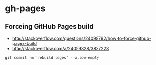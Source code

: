 # gh-pages

## Forceing GitHub Pages build

- http://stackoverflow.com/questions/24098792/how-to-force-github-pages-build
- http://stackoverflow.com/a/24099328/3837223

```
git commit -m 'rebuild pages' --allow-empty
```
